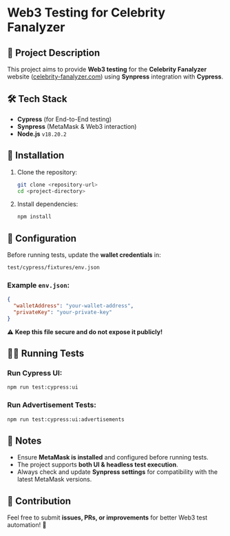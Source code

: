 # Web3 Testing for Celebrity Fanalyzer

## 📌 Project Description

This project aims to provide **Web3 testing** for the **Celebrity Fanalyzer** website ([celebrity-fanalyzer.com](https://celebrity-fanalyzer.com)) using **Synpress** integration with **Cypress**.

## 🛠️ Tech Stack

- **Cypress** (for End-to-End testing)
- **Synpress** (MetaMask & Web3 interaction)
- **Node.js** `v18.20.2`

## 🚀 Installation

1. Clone the repository:

   ```bash
   git clone <repository-url>
   cd <project-directory>
   ```

2. Install dependencies:
   ```bash
   npm install
   ```

## 🔧 Configuration

Before running tests, update the **wallet credentials** in:

```bash
test/cypress/fixtures/env.json
```

### Example `env.json`:

```json
{
  "walletAddress": "your-wallet-address",
  "privateKey": "your-private-key"
}
```

⚠ **Keep this file secure and do not expose it publicly!**

## 🏃‍♂️ Running Tests

### Run Cypress UI:

```bash
npm run test:cypress:ui
```

### Run Advertisement Tests:

```bash
npm run test:cypress:ui:advertisements
```

## 📝 Notes

- Ensure **MetaMask is installed** and configured before running tests.
- The project supports **both UI & headless test execution**.
- Always check and update **Synpress settings** for compatibility with the latest MetaMask versions.

## 📢 Contribution

Feel free to submit **issues, PRs, or improvements** for better Web3 test automation! 🚀
